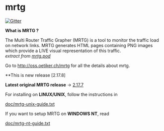# mrtg

[![Gitter](https://badges.gitter.im/oetiker/mrtg.svg)](https://gitter.im/oetiker/mrtg?utm_source=badge&utm_medium=badge&utm_campaign=pr-badge&utm_content=badge)

**What is MRTG ?**

The Multi Router Traffic Grapher (MRTG) is a tool to monitor the traffic load on network links.
MRTG generates HTML pages containing PNG images which provide a LIVE visual representation of this traffic. <br>
*extract from [mrtg.pod](https://github.com/oetiker/mrtg/edit/master/src/doc/mrtg.pod)*

Go to http://oss.oetiker.ch/mrtg for all the details about mrtg. <br>

**This is new release [2.17.8]

**Latest original MRTG release** -> [2.17.7](https://github.com/oetiker/mrtg/releases/tag/v2.17.7)

For installing on **LINUX/UNIX**, follow the instructions in

  [doc/mrtg-unix-guide.txt](https://github.com/oetiker/mrtg/blob/master/src/doc/mrtg-unix-guide.pod)

If you want to setup MRTG on **WINDOWS NT**, read

  [doc/mrtg-nt-guide.txt](https://github.com/oetiker/mrtg/blob/master/src/doc/mrtg-nt-guide.pod)
